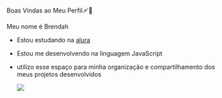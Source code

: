 Boas Vindas ao Meu Perfil🩹🌸

Meu nome é Brendah

- Estou estudando na [alura](https://www.alura.com.br)
- Estou me desenvolvendo na linguagem JavaScript
- utilizo esse espaço para minha organização e compartilhamento dos meus projetos desenvolvidos

  ![](https://media1.tenor.com/m/OanN23W3CwoAAAAC/ilknurseher-ilknurs0.gif)






